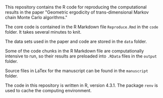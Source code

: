 This repository contains the R code for reproducing the computational results in the paper "Geometric ergodicity of trans-dimensional Markov chain Monte Carlo algorithms."

The core code is contained in the R Markdown file `Reproduce.Rmd` in the `code` folder.
It takes several minutes to knit.

The data sets used in the paper and code are stored in the `data` folder.

Some of the code chunks in the R Markdown file are computationally intensive to run, so their results are preloaded into `.RData` files in the `output` folder.

Source files in LaTex for the manuscript can be found in the `manuscript` folder.

The code in this repository is written in R, version 4.3.1. The package `renv` is used to cache the computing environment.
